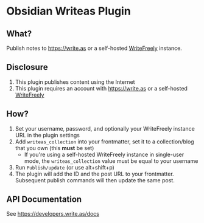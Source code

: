 # Obsidian Writeas Plugin

## What?

Publish notes to https://write.as or a self-hosted [WriteFreely](https://writefreely.org/) instance.

## Disclosure

1. This plugin publishes content using the Internet
2. This plugin requires an account with https://write.as or a self-hosted
   [WriteFreely](https://writefreely.org/)

## How?

1. Set your username, password, and optionally your WriteFreely instance URL 
   in the plugin settings
2. Add `writeas_collection` into your frontmatter, set it to a collection/blog
   that you own (this **must** be set)
   - If you're using a self-hosted WriteFreely instance in single-user mode, 
     the `writeas_collection` value must be equal to your username
3. Run `Publish/update` (or use alt+shift+p)
4. The plugin will add the ID and the post URL to your frontmatter. Subsequent
   publish commands will then update the same post.

## API Documentation

See https://developers.write.as/docs
